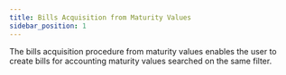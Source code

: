 ```yaml
---
title: Bills Acquisition from Maturity Values
sidebar_position: 1
---
```


The bills acquisition procedure from maturity values enables the user to create bills for accounting maturity values searched on the same filter.






